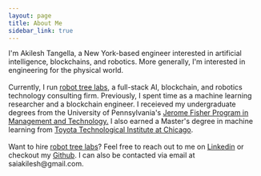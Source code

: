 ```yaml
---
layout: page
title: About Me
sidebar_link: true
---
```


<p class="message">I'm Akilesh Tangella, a New York-based engineer interested in artificial intelligence, blockchains, and robotics. More generally, I'm interested in engineering for the physical world. <br/> <br/> Currently, I run <a href='https://robottreelabs.com' target = _blank>robot tree labs</a>, a full-stack AI, blockchain, and robotics technology consulting firm. Previously, I spent time as a machine learning researcher and a blockchain engineer. I receieved my undergraduate degrees from the University of Pennsylvania's <a href='https://fisher.wharton.upenn.edu/'>Jerome Fisher Program in Management and Technology.</a> I also earned a Master's degree in machine learning from <a href='https://ttic.edu' target=_blank>Toyota Technological Institute at Chicago</a>.
<br/><br/>
Want to hire <a href='https://robottreelabs.com' target = _blank>robot tree labs</a>? Feel free to reach out to me on <a href='https://www.linkedin.com/in/akilesh-tangella-681054135/' target=_blank>Linkedin</a> or checkout my <a href='https://github.com/saiakilesh' target=_blank>Github</a>. I can also be contacted via email at saiakilesh@gmail.com.
